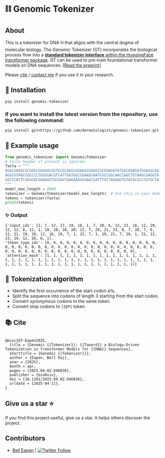 # :chains: Genomic Tokenizer

## About
This is a tokenizer for DNA :chains: that aligns with the central dogma of molecular biology. The Genomic Tokenizer (GT) incorporates the biological process flow into a [**standard tokenizer interface** within the HuggingFace transformer package](https://huggingface.co/docs/transformers/en/main_classes/tokenizer). GT can be used to pre-train foundational transformer models on DNA sequences. [[Read the preprint](https://www.biorxiv.org/content/10.1101/2025.04.02.646836v1)]

Please [cite](#books-cite) / [contact me](https://nuchange.ca/contact) if you use it in your research.

## 🚀 Installation

```bash
pip install genomic-tokenizer
```

### If you want to install the latest version from the repository, use the following command:
```bash
pip install git+https://github.com/dermatologist/genomic-tokenizer.git
```

## 🔧 Example usage

```python
from genomic_tokenizer import GenomicTokenizer
# Fasta header if present is ignored.
fasta = """
AGGCGAGGCGCGGGCGGAGGCGGTGCGCGGGCGGAGGCGGGGCGCGGAGATGTGGCGGAGGTGGAGGCGG
AGGCGTAGCCGCCCCTGGGGACGTCATTGGTGGCGGAAGCAATCGCCGGCAACCAGCTGTAAGCGAGGTA
GGCTCACTCGGGCACGGAGGGTGCGGGTGAGAAAGGGAACGATTTGCTAGGAGTGTATGCGCCCGTGCTA
"""
model_max_length = 2048
tokenizer = GenomicTokenizer(model_max_length)  # Use this in your model training pipeline
tokens = tokenizer(fasta)
print(tokens)
```

### ✨ Output
```
{'input_ids': [2, 7, 12, 17, 19, 16, 1, 7, 20, 6, 12, 21, 16, 12, 20, 12, 12, 8, 12, 1, 10, 20, 10, 20, 11, 7, 20, 21, 23, 8, 7, 20, 7, 6, 12, 21, 19, 10, 11, 16, 19, 7, 1, 22, 7, 1, 19, 21, 7, 16, 1, 21, 12, 23, 19, 12, 20, 6, 1],
'token_type_ids': [0, 0, 0, 0, 0, 0, 0, 0, 0, 0, 0, 0, 0, 0, 0, 0, 0, 0, 0, 0, 0, 0, 0, 0, 0, 0, 0, 0, 0, 0, 0, 0, 0, 0, 0, 0, 0, 0, 0, 0, 0, 0, 0, 0, 0, 0, 0, 0, 0, 0, 0, 0, 0, 0, 0, 0, 0, 0, 0, 0],
'attention_mask': [1, 1, 1, 1, 1, 1, 1, 1, 1, 1, 1, 1, 1, 1, 1, 1, 1, 1, 1, 1, 1, 1, 1, 1, 1, 1, 1, 1, 1, 1, 1, 1, 1, 1, 1, 1, 1, 1, 1, 1, 1, 1, 1, 1, 1, 1, 1, 1, 1, 1, 1, 1, 1, 1, 1, 1, 1, 1, 1, 1]}
```

## 🔧 Tokenization algorithm
* Identify the first occurrence of the start codon `ATG`.
* Split the sequence into codons of length 3 starting from the start codon.
* Convert synonymous codons to the same token.
* Convert stop codons to `[SEP]` token.


## :books: Cite

```

@misc{GT-Eapen2025,
  title = {Genomic {{Tokenizer}}: {{Toward}} a Biology-Driven Tokenization in Transformer Models for {{DNA}} Sequences},
  shorttitle = {Genomic {{Tokenizer}}},
  author = {Eapen, Bell Raj},
  year = {2025},
  month = apr,
  pages = {2025.04.02.646836},
  publisher = {bioRxiv},
  doi = {10.1101/2025.04.02.646836},
  urldate = {2025-04-11},
}

```

## Give us a star ⭐️
If you find this project useful, give us a star. It helps others discover the project.

## Contributors

* [Bell Eapen](https://nuchange.ca) | [![Twitter Follow](https://img.shields.io/twitter/follow/beapen?style=social)](https://twitter.com/beapen)
